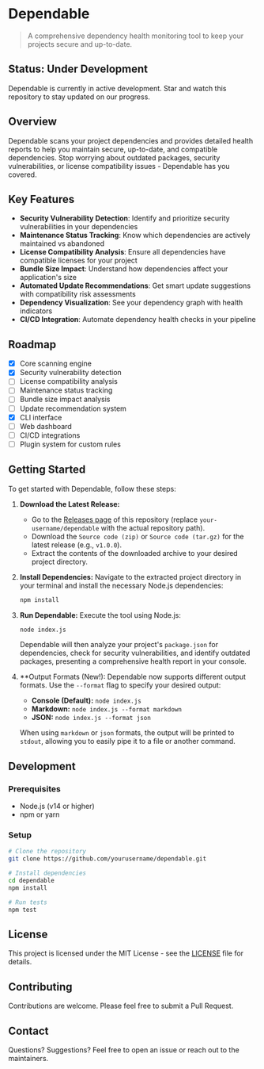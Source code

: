 # Dependable

> A comprehensive dependency health monitoring tool to keep your projects secure and up-to-date.

## Status: Under Development

Dependable is currently in active development. Star and watch this repository to stay updated on our progress.

## Overview

Dependable scans your project dependencies and provides detailed health reports to help you maintain secure, up-to-date, and compatible dependencies. Stop worrying about outdated packages, security vulnerabilities, or license compatibility issues - Dependable has you covered.

## Key Features

- **Security Vulnerability Detection**: Identify and prioritize security vulnerabilities in your dependencies
- **Maintenance Status Tracking**: Know which dependencies are actively maintained vs abandoned
- **License Compatibility Analysis**: Ensure all dependencies have compatible licenses for your project
- **Bundle Size Impact**: Understand how dependencies affect your application's size
- **Automated Update Recommendations**: Get smart update suggestions with compatibility risk assessments
- **Dependency Visualization**: See your dependency graph with health indicators
- **CI/CD Integration**: Automate dependency health checks in your pipeline

## Roadmap

- [x] Core scanning engine
- [x] Security vulnerability detection
- [ ] License compatibility analysis
- [ ] Maintenance status tracking
- [ ] Bundle size impact analysis
- [ ] Update recommendation system
- [x] CLI interface
- [ ] Web dashboard
- [ ] CI/CD integrations
- [ ] Plugin system for custom rules

## Getting Started

To get started with Dependable, follow these steps:

1.  **Download the Latest Release:**
    *   Go to the [Releases page](https://github.com/your-username/dependable/releases) of this repository (replace `your-username/dependable` with the actual repository path).
    *   Download the `Source code (zip)` or `Source code (tar.gz)` for the latest release (e.g., `v1.0.0`).
    *   Extract the contents of the downloaded archive to your desired project directory.

2.  **Install Dependencies:**
    Navigate to the extracted project directory in your terminal and install the necessary Node.js dependencies:
    ```bash
    npm install
    ```

3.  **Run Dependable:**
    Execute the tool using Node.js:
    ```bash
    node index.js
    ```
    Dependable will then analyze your project's `package.json` for dependencies, check for security vulnerabilities, and identify outdated packages, presenting a comprehensive health report in your console.

4.  **Output Formats (New!):
    Dependable now supports different output formats. Use the `--format` flag to specify your desired output:
    *   **Console (Default):** `node index.js`
    *   **Markdown:** `node index.js --format markdown`
    *   **JSON:** `node index.js --format json`

    When using `markdown` or `json` formats, the output will be printed to `stdout`, allowing you to easily pipe it to a file or another command.

## Development

### Prerequisites

- Node.js (v14 or higher)
- npm or yarn

### Setup

```bash
# Clone the repository
git clone https://github.com/yourusername/dependable.git

# Install dependencies
cd dependable
npm install

# Run tests
npm test
```

## License

This project is licensed under the MIT License - see the [LICENSE](LICENSE) file for details.

## Contributing

Contributions are welcome. Please feel free to submit a Pull Request.

## Contact

Questions? Suggestions? Feel free to open an issue or reach out to the maintainers.


